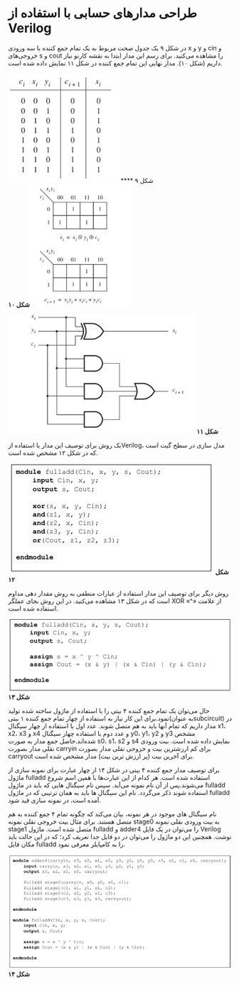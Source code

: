 # طراحی مدارهای حسابی با استفاده از Verilog

در شکل ۹ یک جدول صحت مربوط به یک تمام جمع کننده با سه ورودی x و y و cin و خروجی‌های s و cout را مشاهده می‌کنید. برای رسم این مدار ابتدا به نقشه کارنو نیاز داریم \(شکل ۱۰\). مدار نهایی این تمام جمع کننده در شکل ۱۱ نمایش داده شده است.

![](/assets/pic09.png)**شکل ۹          **![](/assets/pic10.png)**شکل ۱۰**

![](/assets/pic11.png)**شکل ۱۱**

بک روش برای توصیف این مدار با استفاده ازVerilog، مدل سازی در سطح گیت است که در شکل ۱۲ مشخص شده است.

![](/assets/pic12.png)**شکل ۱۲**

روش دیگر برای توصیف این مدار استفاده از عبارات منطقی به روش مقدار دهی مداوم است که در شکل ۱۳ مشاهده می‌کنید. در این روش بجای عملگر XOR از علامت «^» استفاده شده است.

![](/assets/pic13.png)**شکل ۱۳**

حال می‌توان یک تمام جمع کننده ۴ بیتی را با استفاده از ماژول ساخته شده تولید نمود.برای این کار نیاز به استفاده از چهار تمام جمع کننده ۱ بیتی\(به عنوانsubcircuit\) در مدار داریم که تمام آنها باید به هم متصل شوند. عدد اول با استفاده از چهار سیگنال x1، x2، x3 و x4 و عدد دوم با استفاده چهار سیگنال y0، y1، y2 و y3 مشخص شده‌اند.حاصل جمع مدار به صورت s0، s1، s2 و s4 نمایش داده شده است. بیت ورودی نقلی مدار بصورت carryin برای کم ارزشترین بیت و خروجی نقلی مدار بصورت carryout برای آخرین بیت \(پر ارزش ترین بیت\) مدار مشخص شده است.

برای توصیف مدار جمع کننده ۴ بیتی در شکل ۱۴ از چهار عبارت برای نمونه سازی از ماژول fulladd استفاده شده است. هر کدام از این عبارت‌ها با همین اسم شروع می‌شوند.پس از آن نام نمونه می‌آید. سپس نام سیگنال هایی که باید در ماژول fulladd استفاده شوند ذکر می‌گردد. نام این سیگنال ها باید به همان ترتیبی که در ماژول fulladd آمده است، در نمونه سازی قید شود.

نام سیگنال های موجود در هر نمونه، بیان می‌کند که چگونه تمام ۴ جمع کننده به هم متصل هستند. برای مثال بیت خروجی نقلی نمونه stage0 به بیت ورودی نقلی نمونه stage1 متصل شده است. ماژول fulladd و adder4 را می‌توان در یک فایل Verilog نوشت. همچنین این دو ماژول را می‌توان در دو فایل جدا تعریف کرد؛ که در این حالت باید مکان فایل fulladd را به کامپایلر معرفی نمود.

![](/assets/pic14.png)**شکل ۱۴**

